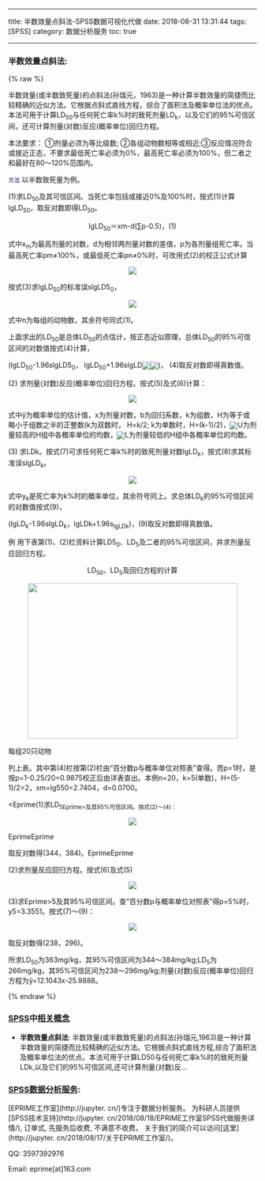 
---
title: 半数效量点斜法-SPSS数据可视化代做
date: 2018-08-31 13:31:44
tags: [SPSS]
category: 数据分析服务
toc: true

---



<span></span>
<!-- more -->



### 半数效量点斜法:

{% raw %}
<div class="p1">半数效量(或半数致死量)的点斜法(孙瑞元，1963)是一种计算半数效量的简捷而比较精确的近似方法。它根据点斜式直线方程，综合了面积法及概率单位法的优点。本法可用于计算LD<sub>50</sub>与任何死亡率k%时的致死剂量LD<sub>k</sub>，以及它们的95%可信区间，还可计算剂量(对数)反应(概率单位)回归方程。

<p>本法要求： ①剂量必须为等比级数; ②各组动物数相等或相近;③反应情况符合或接近正态，不要求最低死亡率必须为0%，最高死亡率必须为100%，但二者之和最好在80～120%范围内。

</p><p><font color="#0A0A6C"><small>方法</small></font> 以半数致死量为例。

</p><p>(1)求LD<sub>50</sub>及其可信区间。当死亡率包括或接近0%及100%时，按式(1)计算lgLD<sub>50</sub>，取反对数即得LD<sub>50</sub>。

</p><p></p><p align="center">lgLD<sub>50</sub>＝xm-d(∑p-0.5)，(1)</p>

式中x<sub>m</sub>为最高剂量的对数，d为相邻两剂量对数的差值，p为各剂量组死亡率。当最高死亡率pm≠100%，或最低死亡率pn≠0%时，可改用式(2)的校正公式计算<p align="center"><img imgpath="/CRFDPIC/R200612059/R200612059.0204.0.png" align="absmiddle" src="/CRFDPIC/R200612059/R200612059.0204.0.gif"></p>按式(3)求lgLD<sub>50</sub>的标准误slgLD5<sub>0</sub>，<p align="center"><img imgpath="/CRFDPIC/R200612059/R200612059.0204.2.png" align="absmiddle" src="/CRFDPIC/R200612059/R200612059.0204.2.gif"></p>

式中n为每组的动物数，其余符号同式(1)。

<p>上面求出的LD<sub>50</sub>是总体LD<sub>50</sub>的点估计，按正态近似原理，总体LD<sub>50</sub>的95%可信区间的对数值按式(4)计算，

</p><p>(lgLD<sub>50</sub>-1.96slgLD5<sub>0</sub>， lgLD<sub>50</sub>+1.96slgLD<img imgpath="" align="absmiddle" src="/CRFDPIC/R200612059/R200612059.0204.6.37.bmp"><img imgpath="" align="absmiddle" src="/CRFDPIC/R200612059/R200612059.0204.6.38.bmp">)， (4)取反对数即得真数值。

</p><p>(2) 求剂量(对数)反应(概率单位)回归方程。按式(5)及式(6)计算：</p><p align="center"><img imgpath="/CRFDPIC/R200612059/R200612059.0204.4.png" align="absmiddle" src="/CRFDPIC/R200612059/R200612059.0204.4.gif"></p>

式中ŷ为概率单位的估计值，x为剂量对数，b为回归系数，k为组数，H为等于或略小于组数之半的正整数(k为双数时， H=k/2; k为单数时，H=(k-1)/2)，<img imgpath="" align="absmiddle" src="/CRFDPIC/R200612059/R200612059.0204.12.30.bmp">U为剂量较高的H组中各概率单位的均数，<img imgpath="" align="absmiddle" src="/CRFDPIC/R200612059/R200612059.0204.13.17.bmp">L为剂量较低的H组中各概率单位的均数。

<p>(3) 求LDk。按式(7)可求任何死亡率k%时的致死剂量对数lgLD<sub>k</sub>，按式(8)求其标准误slgLD<sub>k</sub>。</p><p align="center"><img imgpath="/CRFDPIC/R200612059/R200612059.0204.6.png" align="absmiddle" src="/CRFDPIC/R200612059/R200612059.0204.6.gif"></p>

式中y<sub>k</sub>是死亡率为k%时的概率单位，其余符号同上。求总体LD<sub>k</sub>的95%可信区间的对数值按式(9)，

<p>(lgLD<sub>k</sub>-1.96slgLD<sub>k</sub>，lgLDk+1.96s<sub>lgLDk</sub>)，(9)取反对数即得真数值。

</p><p>例 用下表第(1)、(2)栏资料计算LD5<sub>0</sub>、LD<sub>5</sub>及二者的95%可信区间，并求剂量反应回归方程。

</p><p></p><p align="center">LD<sub>50</sub>、LD<sub>5</sub>及回归方程的计算</p><p align="center"><span class="imgdiv" style="text-align:center;"><img onclick="zoomPic(this);" align="absmiddle" width="425" height="315" src="/CRFDPIC/R200612059/R200612059.0204.8.png"></span></p>

<p>每组20只动物

</p><p>列上表。其中第(4)栏按第(2)栏由“百分数p与概率单位对照表”查得。而p=1时，是按p=1-0.25/20=0.9875校正后由详表查出。本例n=20，k=5(单数)，H=(5-1)/2=2，xm=lg550=2.7404，d=0.0700。

<Eprime(1)求LD<sub>5Eprime>及其95%可信区间。按式(2)～(4)：</p><p align="center"><img imgpath="/CRFDPIC/R200612059/R200612059.0204.11.png" align="absmiddle" src="/CRFDPIC/R200612059/R200612059.0204.11.gif"></p>
EprimeEprime
<p>取反对数得(344，384)。EprimeEprime

</p><p>(2)求剂量反应回归方程。按式(6)及式(5)</p><p align="center"><img imgpath="/CRFDPIC/R200612059/R200612059.0204.13.png" align="absmiddle" src="/CRFDPIC/R200612059/R200612059.0204.13.gif"></p>

<p>(3)求Eprime>5</sub>及其95%可信区间。查“百分数p与概率单位对照表”得p=5%时，y5=3.3551。按式(7)～(9)：</p><p align="center"><img imgpath="/CRFDPIC/R200612059/R200612059.0204.15.png" align="absmiddle" src="/CRFDPIC/R200612059/R200612059.0204.15.gif"></p>

<p>取反对数得(238，296)。

</p><p>所求LD<sub>50</sub>为363mg/kg，其95%可信区间为344～384mg/kg;LD<sub>5</sub>为266mg/kg，其95%可信区间为238～296mg/kg;剂量(对数)反应(概率单位)回归方程为ŷ=12.1043x-25.9888。</p></div>
{% endraw %}



### [SPSS](/tags/SPSS/)中[相关概念](/categories/数据分析服务)

- **半数效量点斜法**: 半数效量(或半数致死量)的点斜法(孙瑞元,1963)是一种计算半数效量的简捷而比较精确的近似方法。它根据点斜式直线方程,综合了面积法及概率单位法的优点。本法可用于计算LD50与任何死亡率k%时的致死剂量LDk,以及它们的95%可信区间,还可计算剂量(对数)反...




### [SPSS](/tags/SPSS/)[数据分析服务](/categories/数据分析服务/):
[EPRIME工作室](http://jupyter. cn/)专注于数据分析服务。
为科研人员提供[SPSS技术支持](http://jupyter. cn/2018/08/18/EPRIME工作室SPSS代做服务详情/), 订单式, 先服务后收费, 不满意不收费。
关于我们的简介可以访问[这里](http://jupyter. cn/2018/08/17/关于EPRIME工作室/)。

QQ: 3597392976

Email: eprime[at]163.com


